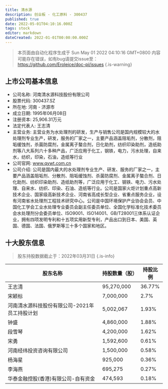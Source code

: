 ```yaml
---
title: 清水源
description: 创业板 - 化工原料 - 300437
published: true
date: 2022-05-01T04:10:16.000Z
tags: stock
editor: markdown
dateCreated: 2022-01-01T00:00:00.000Z
---
```


> 本页面由自动化程序生成于 Sun May 01 2022 04:10:16 GMT+0800
> 内容可能存在错误，如有bug请提交issue至：https://github.com/Eroleice/doc-pi/issues
{.is-warning}

## 上市公司基本信息
- 公司名称: 河南清水源科技股份有限公司
- 股票代码: 300437.SZ
- 所在地: 河南 - 济源市
- 成立日期: 1995年06月08日
- 注册资本: 25,906.31万元
- 法定代表人: 王志清
- 主营业务: 主营业务为水处理剂的研发，生产与销售公司是国内规模较大的水处理剂专业生产，研发，服务的厂家之一，主要产品涵盖阻垢剂，分散剂，阻垢缓蚀剂，杀菌防腐剂，金属离子螯合剂，日化助剂，纺织印染助剂，造纸助剂等八大系列六十多种产品，广泛应用于化工，钢铁，电力，污水处理，自来水，纺织，印染，石油，造纸等行业
- 公司官网: www.qywt.com.cn
- 公司介绍: 公司是国内最大的水处理剂专业生产、研发、服务的厂家之一，主要产品涵盖阻垢剂、分散剂、阻垢缓蚀剂、杀菌防腐剂、金属离子螯合剂、日化助剂、纺织印染助剂、造纸助剂等，广泛应用于化工、钢铁、电力、污水处理、自来水、纺织、印染、石油、造纸等行业。公司是国家火炬计划重点高新技术企业、国家级高新技术企业、河南省高成长型企业、省重点服务企业，设有河南省水处理剂工程技术研究中心。公司是中国环境保护产业协会会员、中国化工学会工业水处理专业委员会副主任委员单位、全国化学标准化技术委员会水处理剂分会委员单位、ISO9001、ISO14001、GB/T28001三体系认证企业，拥有四项发明专利和十五项实用新型专利，产品出口到日本、美国、英国、德国、法国、俄罗斯等三十多个国家和地区。


## 十大股东信息
> 股东持股数据截止于：2022年03月31日
{.is-info}

| 股东名称 | 持股数量（股） | 持股比例 |
| --- | --- | --- |
| 王志清 | 95,270,000 | 36.77% |
| 宋颖标 | 7,000,000 | 2.7% |
| 河南清水源科技股份有限公司-2021年员工持股计划 | 5,002,067 | 1.93% |
| 钟盛 | 4,860,000 | 1.88% |
| 段雪琴 | 4,200,000 | 1.62% |
| 宋勇 | 1,592,600 | 0.61% |
| 河南经纬投资咨询有限公司 | 1,500,000 | 0.58% |
| 杨海星 | 925,000 | 0.36% |
| 李海燕 | 695,275 | 0.27% |
| 华泰金融控股(香港)有限公司-自有资金 | 474,593 | 0.18% |




